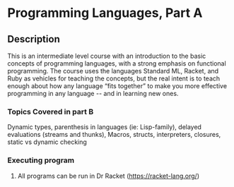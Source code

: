 # Programming Languages, Part A

## Description
This is an intermediate level course with an introduction to the basic concepts of programming languages, with a strong emphasis on functional programming. 
The course uses the languages Standard ML, Racket, and Ruby as vehicles for teaching the concepts, but the real intent is to teach enough about how any language “fits together” 
to make you more effective programming in any language -- and in learning new ones.

### Topics Covered in part B

Dynamic types, parenthesis in languages (ie: Lisp-family), delayed evaluations (streams and thunks), Macros, structs, interpreters, closures, static vs dynamic checking 

### Executing program

1. All programs can be run in Dr Racket (https://racket-lang.org/)

